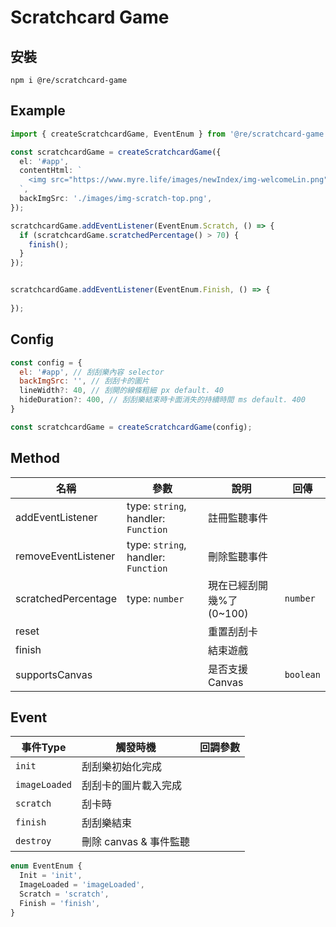 # Scratchcard Game

## 安裝
```
npm i @re/scratchcard-game
```

## Example
```typescript
import { createScratchcardGame, EventEnum } from '@re/scratchcard-game';

const scratchcardGame = createScratchcardGame({
  el: '#app',
  contentHtml: `
    <img src="https://www.myre.life/images/newIndex/img-welcomeLin.png" />
  `,
  backImgSrc: './images/img-scratch-top.png',
});

scratchcardGame.addEventListener(EventEnum.Scratch, () => {
  if (scratchcardGame.scratchedPercentage() > 70) {
    finish();
  }
});


scratchcardGame.addEventListener(EventEnum.Finish, () => {
  
});

```

##  Config
```javascript
const config = {
  el: '#app', // 刮刮樂內容 selector
  backImgSrc: '', // 刮刮卡的圖片
  lineWidth?: 40, // 刮開的線條粗細 px default. 40
  hideDuration?: 400, // 刮刮樂結束時卡面消失的持續時間 ms default. 400
}

const scratchcardGame = createScratchcardGame(config);
```

## Method 
| 名稱 | 參數 | 說明 | 回傳 |
|---|---|---|---|
| addEventListener | type: `string`, handler: `Function` | 註冊監聽事件 | |
| removeEventListener | type: `string`, handler: `Function` | 刪除監聽事件 | |
| scratchedPercentage | type: `number` | 現在已經刮開幾%了(0~100) | `number` |
| reset | | 重置刮刮卡 | |
| finish | | 結束遊戲 | |
| supportsCanvas | | 是否支援Canvas | `boolean` |

## Event
| 事件Type | 觸發時機 | 回調參數 | 
|---|---|---|
| `init` | 刮刮樂初始化完成 |  |
| `imageLoaded` | 刮刮卡的圖片載入完成 |  |
| `scratch` | 刮卡時 |  |
| `finish` | 刮刮樂結束 |  |
| `destroy` | 刪除 canvas & 事件監聽 |  |

```typescript
enum EventEnum {
  Init = 'init',
  ImageLoaded = 'imageLoaded',
  Scratch = 'scratch',
  Finish = 'finish',
}
```